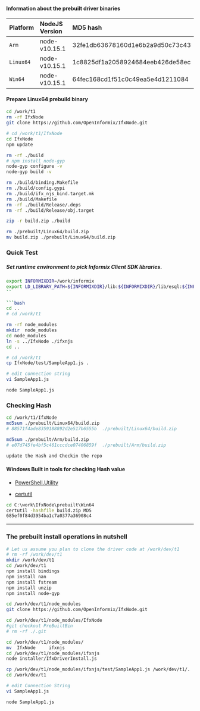 

#### Information about the prebuilt driver binaries

| **Platform** | **NodeJS Version** | **MD5 hash**
|:-------------|:-------------------|:----------------------------------------
| `Arm`        | node-v10.15.1      | 32fe1db63678160d1e6b2a9d50c73c43
| `Linux64`    | node-v10.15.1      | 1c8825df1a2058924684eeb426de58ec
| `Win64`      | node-v10.15.1      | 64fec168cd1f51c0c49ea5e4d1211084



#### Prepare Linux64 prebuild binary
```bash
cd /work/t1
rm -rf IfxNode
git clone https://github.com/OpenInformix/IfxNode.git

# cd /work/t1/IfxNode
cd IfxNode
npm update

rm -rf ./build
# npm install node-gyp
node-gyp configure -v
node-gyp build -v

rm ./build/binding.Makefile
rm ./build/config.gypi
rm ./build/ifx_njs_bind.target.mk
rm ./build/Makefile
rm -rf ./build/Release/.deps
rm -rf ./build/Release/obj.target

zip -r build.zip ./build

rm ./prebuilt/Linux64/build.zip
mv build.zip ./prebuilt/Linux64/build.zip
```

### Quick Test

##### Set runtime environment to pick Informix Client SDK libraries.
```bash
export INFORMIXDIR=/work/informix
export LD_LIBRARY_PATH=${INFORMIXDIR}/lib:${INFORMIXDIR}/lib/esql:${INFORMIXDIR}/lib/cli
``

```bash
cd ..
# cd /work/t1

rm -rf node_modules
mkdir  node_modules
cd node_modules
ln -s ../IfxNode ./ifxnjs
cd ..

# cd /work/t1
cp IfxNode/test/SampleApp1.js .

# edit connection string
vi SampleApp1.js

node SampleApp1.js
```

###  Checking Hash
```bash
cd /work/t1/IfxNode
md5sum ./prebuilt/Linux64/build.zip
# 88571f4ade8359188892d2e517b6555b  ./prebuilt/Linux64/build.zip

md5sum ./prebuilt/Arm/build.zip
# e07d745fe4bf5c461cccdce07406859f  ./prebuilt/Arm/build.zip

update the Hash and Checkin the repo
```



#### Windows Built in tools for checking Hash value
* [PowerShell.Utility](https://docs.microsoft.com/en-us/powershell/module/Microsoft.PowerShell.Utility/Get-FileHash?view=powershell-5.1)

* [certutil](https://technet.microsoft.com/library/cc732443.aspx)
```bat
cd C:\work\IfxNode\prebuilt\Win64
certutil -hashfile build.zip MD5
685ef0f84d3954ba1c7a0377a36908c4
```

---
### The prebuilt install operations in nutshell
```bash
# Let us assume you plan to clone the driver code at /work/dev/t1
# rm -rf /work/dev/t1
mkdir /work/dev/t1
cd /work/dev/t1
npm install bindings
npm install nan
npm install fstream
npm install unzip
npm install node-gyp

cd /work/dev/t1/node_modules
git clone https://github.com/OpenInformix/IfxNode.git

cd /work/dev/t1/node_modules/IfxNode
#git checkout PreBuiltBin
# rm -rf ./.git

cd /work/dev/t1/node_modules/
mv  IfxNode     ifxnjs
cd /work/dev/t1/node_modules/ifxnjs
node installer/IfxDriverInstall.js

cp /work/dev/t1/node_modules/ifxnjs/test/SampleApp1.js /work/dev/t1/.
cd /work/dev/t1

# edit Connection String
vi SampleApp1.js

node SampleApp1.js
```
